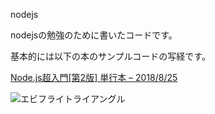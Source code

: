 nodejs

nodejsの勉強のために書いたコードです。

基本的には以下の本のサンプルコードの写経です。

[Node.js超入門[第2版] 単行本 – 2018/8/25](https://www.amazon.co.jp/Node-js%E8%B6%85%E5%85%A5%E9%96%80-%E7%AC%AC2%E7%89%88-%E6%8E%8C%E7%94%B0-%E6%B4%A5%E8%80%B6%E4%B9%83/dp/4798055220/ref=sr_1_2?__mk_ja_JP=%E3%82%AB%E3%82%BF%E3%82%AB%E3%83%8A&keywords=node+js&qid=1573383729&sr=8-2)

<img src="http://i.imgur.com/Jjwsc.jpg" alt="エビフライトライアングル" title="サンプル">
